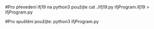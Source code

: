 #Pro převedení ifj19 na python3 použijte
cat ./ifj19.py ifjProgram.ifj19 > ifjProgram.py

#Pro spuštění použíjte:
python3 ifjProgram.py
